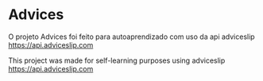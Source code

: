 # Advices

O projeto Advices foi feito para autoaprendizado com uso da api adviceslip https://api.adviceslip.com

This project was made for self-learning purposes using adviceslip https://api.adviceslip.com
